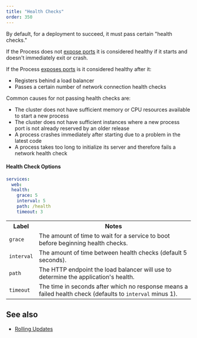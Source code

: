 ```yaml
---
title: "Health Checks"
order: 350
---
```


By default, for a deployment to succeed, it must pass certain "health checks."

If the Process does not [expose ports](/docs/port-mapping) it is considered healthy if it starts and doesn't immediately exit or crash.
  
If the Process [exposes ports](/docs/port-mapping) is it considered healthy after it:
  
* Registers behind a load balancer
* Passes a certain number of network connection health checks

Common causes for not passing health checks are:

* The cluster does not have sufficient memory or CPU resources available to start a new process
* The cluster does not have sufficient instances where a new process port is not already reserved by an older release
* A process crashes immediately after starting due to a problem in the latest code
* A process takes too long to initialize its server and therefore fails a network health check


#### Health Check Options

```yaml
services:
  web:
  health:
    grace: 5
    interval: 5
    path: /health
    timeout: 3
```
<table>
  <tr>
    <th>Label</th>
    <th>Notes</th>
  </tr>
  <tr>
    <td><code>grace</code></td>
    <td>The amount of time to wait for a service to boot before beginning health checks.</td>
  </tr>
  <tr>
    <td><code>interval</code></td>
    <td>The amount of time between health checks (default 5 seconds).</td>
  </tr>
  <tr>
    <td><code>path</code></td>
    <td>The HTTP endpoint the load balancer will use to determine the application's health.</td>
  </tr>
  <tr>
    <td><code>timeout</code></td>
    <td>The time in seconds after which no response means a failed health check (defaults to <code>interval</code> minus 1).</td>
  </tr>
</table>

## See also

* [Rolling Updates](/docs/rolling-updates/)
